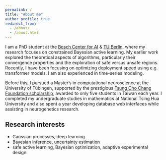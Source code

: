 ```yaml
---
permalink: /
title: "About me"
author_profile: true
redirect_from: 
  - /about/
  - /about.html
---
```


I am a PhD student at the [Bosch Center for AI](https://www.bosch-ai.com/) & [TU Berlin](https://argmin.lis.tu-berlin.de/), where my research focuses on constrained Bayesian active learning.
My earlier work explored the theoretical aspects of algorithms, particularly their convergence properties and the exploration of safe versus unsafe regions.
Recently, I have been focusing on optimizing deployment speed using e.g. transformer models.
I am also experienced in time-series modeling.

Before this, I pursued a Master’s in computational neuroscience at the University of Tübingen, supported by the prestigious [Tsung Cho Chang Foundation scholarship](https://www.daad.org.tw/zh/tcc-stipendium/), awarded to only five students in Taiwan each year.
I completed my undergraduate studies in mathematics at National Tsing Hua University and also spent a year developing database web interfaces while assisting in neurogenetics research.

Research interests
------
* Gaussian processes, deep learning
* Bayesian inference, uncertainty estimation
* safe active learning, Bayesian optimization, adaptive experimental design



